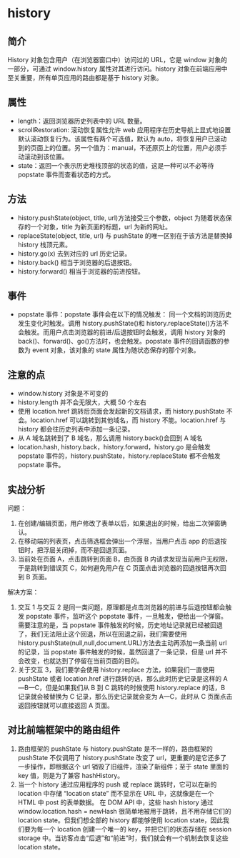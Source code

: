 # history

## 简介

History 对象包含用户（在浏览器窗口中）访问过的 URL，它是 window 对象的一部分，可通过 window.history 属性对其进行访问。history 对象在前端应用中至关重要，所有单页应用的路由都是基于 history 对象。

## 属性

- length：返回浏览器历史列表中的 URL 数量。
- scrollRestoration: 滚动恢复属性允许 web 应用程序在历史导航上显式地设置默认滚动恢复行为。该属性有两个可选值，默认为 auto，将恢复用户已滚动到的页面上的位置。另一个值为：manual，不还原页上的位置，用户必须手动滚动到该位置。
- state：返回一个表示历史堆栈顶部的状态的值，这是一种可以不必等待 popstate 事件而查看状态的方式。

## 方法

- history.pushState(object, title, url)方法接受三个参数，object 为随着状态保存的一个对象，title 为新页面的标题，url 为新的网址。
- replaceState(object, title, url) 与 pushState 的唯一区别在于该方法是替换掉 history 栈顶元素。
- history.go(x) 去到对应的 url 历史记录。
- history.back() 相当于浏览器的后退按钮。
- history.forward() 相当于浏览器的前进按钮。

## 事件

- popstate 事件：popstate 事件会在以下的情况触发：
  同一个文档的浏览历史发生变化时触发。调用 history.pushState()和 history.replaceState()方法不会触发。而用户点击浏览器的前进/后退按钮时会触发，调用 history 对象的 back()、forward()、go()方法时，也会触发。popstate 事件的回调函数的参数为 event 对象，该对象的 state 属性为随状态保存的那个对象。

## 注意的点

- window.history 对象是不可变的
- history.length 并不会无限大，大概 50 个左右
- 使用 location.href 跳转后页面会发起新的文档请求，而 history.pushState 不会。location.href 可以跳转到其他域名，而 history 不能。location.href 与 history 都会往历史列表中添加一条记录。
- 从 A 域名跳转到了 B 域名，那么调用 history.back()会回到 A 域名
- location.hash, history.back，history.forward，history.go 是会触发 popstate 事件的，history.pushState，history.replaceState 都不会触发 popstate 事件。

## 实战分析

问题：

1. 在创建/编辑页面，用户修改了表单以后，如果退出的时候，给出二次弹窗确认。
2. 在移动端的列表页，点击筛选框会弹出一个浮层，当用户点击 app 的后退按钮时，把浮层关闭掉，而不是回退页面。
3. 当前处在页面 A，点击跳转到页面 B，由页面 B 内请求发现当前用户无权限，于是跳转到错误页 C，如何避免用户在 C 页面点击浏览器的回退按钮再次回到 B 页面。

解决方案：

1. 交互 1 与交互 2 是同一类问题，原理都是点击浏览器的前进与后退按钮都会触发 popstate 事件，监听这个 popstate 事件，一旦触发，便给出一个弹窗。需要注意的是，当 popstate 事件触发的时候，历史地址记录就已经被回退了，我们无法阻止这个回退，所以在回退之前，我们需要使用 history.pushState(null,null,document.URL)方法去主动再添加一条当前 url 的记录，当 popstate 事件触发的时候，虽然回退了一条记录，但是 url 并不会改变，也就达到了停留在当前页面的目的。
2. 关于交互 3，我们要学会使用 history.replace 方法，如果我们一直使用 pushState 或者 location.href 进行跳转的话，那么此时历史记录是这样的 A—B—C，但是如果我们从 B 到 C 跳转的时候使用 history.replace 的话，B 记录就会被替换为 C 记录，那么历史记录就会变为 A—C，此时从 C 页面点击返回按钮就可以直接返回 A 页面。

## 对比前端框架中的路由组件

1. 路由框架的 pushState 与 history.pushState 是不一样的，路由框架的 pushState 不仅调用了 history.pushState 改变了 url，更重要的是它还多了一步操作，即根据这个 url 销毁了旧组件，渲染了新组件；至于 state 里面的 key 值，则是为了兼容 hashHistory。
2. 当一个 history 通过应用程序的 push 或 replace 跳转时，它可以在新的 location 中存储 “location state” 而不显示在 URL 中，这就像是在一个 HTML 中 post 的表单数据。 在 DOM API 中，这些 hash history 通过 window.location.hash = newHash 很简单地被用于跳转，且不用存储它们的 location state。但我们想全部的 history 都能够使用 location state，因此我们要为每一个 location 创建一个唯一的 key，并把它们的状态存储在 session storage 中。当访客点击“后退”和“前进”时，我们就会有一个机制去恢复这些 location state。
